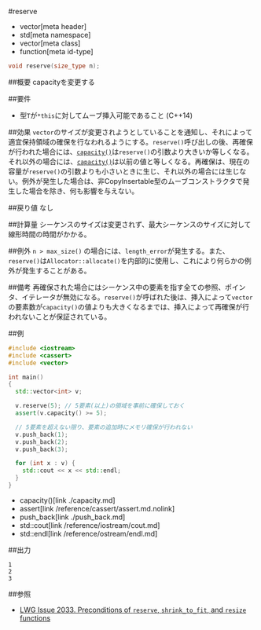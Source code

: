 #reserve
* vector[meta header]
* std[meta namespace]
* vector[meta class]
* function[meta id-type]

```cpp
void reserve(size_type n);
```

##概要
capacityを変更する


##要件
- 型`T`が`*this`に対してムーブ挿入可能であること (C++14)


##効果
`vector`のサイズが変更されようとしていることを通知し、それによって適宜保持領域の確保を行なわれるようにする。`reserve()`呼び出しの後、再確保が行われた場合には、[`capacity()`](capacity.md)は`reserve()`の引数より大きいか等しくなる。それ以外の場合には、[`capacity()`](capacity.md)は以前の値と等しくなる。再確保は、現在の容量が`reserve()`の引数よりも小さいときに生じ、それ以外の場合には生じない。例外が発生した場合は、非CopyInsertable型のムーブコンストラクタで発生した場合を除き、何も影響を与えない。


##戻り値
なし


##計算量
シーケンスのサイズは変更されず、最大シーケンスのサイズに対して線形時間の時間がかかる。


##例外
`n > max_size()` の場合には、`length_error`が発生する。また、`reserve()`は`Allocator::allocate()`を内部的に使用し、これにより何らかの例外が発生することがある。


##備考
再確保された場合にはシーケンス中の要素を指す全ての参照、ポインタ、イテレータが無効になる。`reserve()`が呼ばれた後は、挿入によって`vector`の要素数が`capacity()`の値よりも大きくなるまでは、挿入によって再確保が行われないことが保証されている。


##例
```cpp
#include <iostream>
#include <cassert>
#include <vector>

int main()
{
  std::vector<int> v;

  v.reserve(5); // 5要素(以上)の領域を事前に確保しておく
  assert(v.capacity() >= 5);

  // 5要素を超えない限り、要素の追加時にメモリ確保が行われない
  v.push_back(1);
  v.push_back(2);
  v.push_back(3);

  for (int x : v) {
    std::cout << x << std::endl;
  }
}
```
* capacity()[link ./capacity.md]
* assert[link /reference/cassert/assert.md.nolink]
* push_back[link ./push_back.md]
* std::cout[link /reference/iostream/cout.md]
* std::endl[link /reference/ostream/endl.md]

##出力
```
1
2
3
```

##参照
- [LWG Issue 2033. Preconditions of `reserve`, `shrink_to_fit`, and `resize` functions](http://www.open-std.org/jtc1/sc22/wg21/docs/lwg-defects.html#2033)

